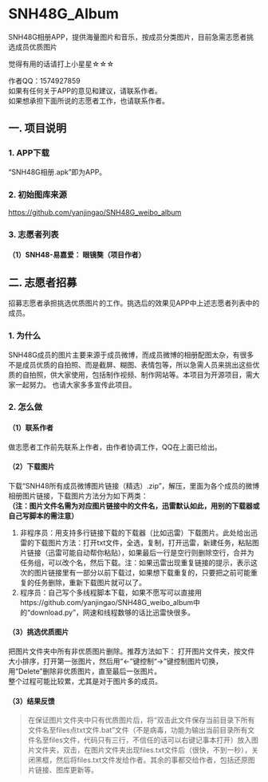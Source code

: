 # SNH48G_Album
SNH48G相册APP，提供海量图片和音乐，按成员分类图片，目前急需志愿者挑选成员优质图片

觉得有用的话请打上小星星☆☆☆  

作者QQ：1574927859  
如果有任何关于APP的意见和建议，请联系作者。  
如果想承担下面所说的志愿者工作，也请联系作者。  

## 一. 项目说明
### 1. APP下载
“SNH48G相册.apk”即为APP。
### 2. 初始图库来源
https://github.com/yanjingao/SNH48G_weibo_album
### 3. 志愿者列表
#### （1）SNH48-易嘉爱： 眼镜獒（项目作者）

## 二. 志愿者招募  
招募志愿者承担挑选优质图片的工作。挑选后的效果见APP中上述志愿者列表中的成员。  

### 1. 为什么
SNH48G成员的图片主要来源于成员微博，而成员微博的相册配图太杂，有很多不是成员优质的自拍照、而是截屏、糊图、表情包等，所以急需人员来挑出这些优质的自拍照，供大家使用，包括制作视频、制作网站等。本项目为开源项目，需大家一起努力。 也请大家多多宣传此项目。 

### 2. 怎么做
#### （1）联系作者
做志愿者工作前先联系上作者，由作者协调工作，QQ在上面已给出。

#### （2）下载图片
下载“SNH48所有成员微博图片链接（精选）.zip”，解压，里面为各个成员的微博相册图片链接，下载图片方法分为如下两类：  
__（注：图片文件名需为对应图片链接中的文件名，迅雷默认如此，用别的下载器或自己写脚本的需注意）__  
 1. 非程序员：用支持多行链接下载的下载器（比如迅雷）下载图片。此处给出迅雷的下载图片方法：打开txt文件，全选，复制，打开迅雷，新建任务，粘贴图片链接（迅雷可能自动帮你粘贴），如果最后一行是空行则删除空行，合并为任务组，可以改个名，然后下载。注：如果迅雷出现重复链接的提示，表示这次的图片链接里有一部分以前下载过，如果想下载重复的，只要把之前可能重复的任务删除，重新下载图片就可以了。  
2. 程序员：自己写个多线程脚本下载，如果不愿写可以直接用https://github.com/yanjingao/SNH48G_weibo_album中的“download.py”，网速和线程数够的话比迅雷快很多。

#### （3）挑选优质图片
把图片文件夹中所有非优质图片删除。推荐方法如下：
打开图片文件夹，按文件大小排序，打开第一张图片，然后用“←”键控制“→”键控制图片切换，用“Delete”删除非优质图片，直至最后一张图片。  
整个过程可能比较累，尤其是对于图片多的成员。
  
#### （3）结果反馈
>在保证图片文件夹中只有优质图片后，将“双击此文件保存当前目录下所有文件名至files点txt文件.bat”文件（不是病毒，功能为输出当前目录所有文件名至files文件，代码只有三行，不信任的话可以右键记事本打开）放入图片文件夹，双击，在图片文件夹出现files.txt文件后（很快，不到一秒），关闭黑框，然后将files.txt文件发给作者。其余的事都交给作者，包括还原图片链接、图库更新等。
